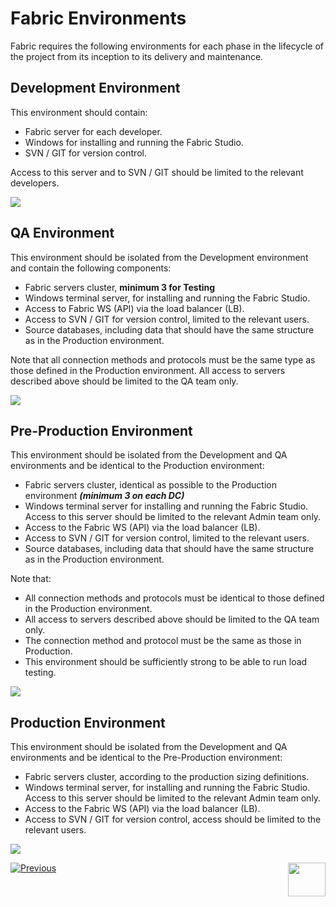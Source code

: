 # Fabric Environments

Fabric requires the following environments for each phase in the lifecycle of the project from its inception to its delivery and maintenance. 

## Development Environment
This environment should contain:
- Fabric server for each developer.
- Windows for installing and running the Fabric Studio.
- SVN / GIT for version control.

Access to this server and to SVN / GIT should be limited to the relevant developers.

<img src="/articles/99_fabric_infras/devops/images/01_devop-devEnv.png">

## QA Environment

This environment should be isolated from the Development environment and contain the following components:

- Fabric servers cluster, **minimum 3 for Testing**
- Windows terminal server, for installing and running the Fabric Studio.
- Access to Fabric WS (API) via the load balancer (LB).
- Access to SVN / GIT for version control, limited to the relevant users. 
- Source databases, including data that should have the same structure as in the Production environment.

Note that all connection methods and protocols must be the same type as those defined in the Production environment. 
All access to servers described above should be limited to the QA team only.

<img src="/articles/99_fabric_infras/devops/images/02_devop-QAEnv.png">

## Pre-Production Environment
This environment should be isolated from the Development and QA environments and be identical to the Production environment:

- Fabric servers cluster, identical as possible to the Production environment ***(minimum 3 on each DC)***
- Windows terminal server for installing and running the Fabric Studio. Access to this server should be limited to the relevant Admin team only.
- Access to the Fabric WS (API) via the load balancer (LB).
- Access to SVN / GIT for version control, limited to the relevant users.
- Source databases, including data that should have the same structure as in the Production environment.

Note that:
- All connection methods and protocols must be identical to those defined in the Production environment. 
- All access to servers described above should be limited to the QA team only.
- The connection method and protocol must be the same as those in Production. 
- This environment should be sufficiently strong to be able to run load testing. 

<img src="/articles/99_fabric_infras/devops/images/03_devop-preProdEnv.png">

## Production Environment
This environment should be isolated from the Development and QA environments and be identical to the Pre-Production environment:

- Fabric servers cluster, according to the production sizing definitions.
- Windows terminal server, for installing and running the Fabric Studio. Access to this server should be limited to the relevant Admin team only.
- Access to the Fabric WS (API) via the load balancer (LB).
- Access to SVN / GIT for version control, access should be limited to the relevant users.

<img src="/articles/99_fabric_infras/devops/images/04_devop-prodEnv.png">



[![Previous](/articles/images/Previous.png)](/articles/99_fabric_infras/devops/01_fabric_security_overview.md)[<img align="right" width="60" height="54" src="/articles/images/Next.png">](/articles/99_fabric_infras/devops/03_fabric_api_and_ui_hardening.md)
